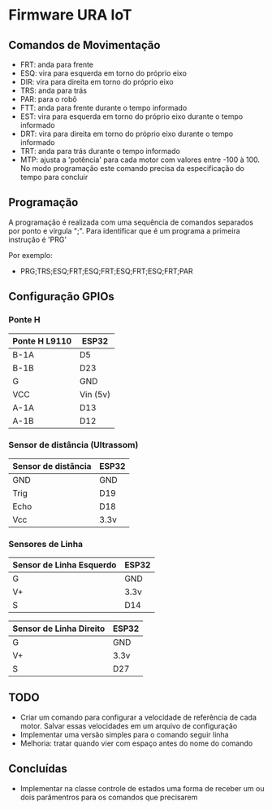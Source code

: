 # Firmware URA IoT

## Comandos de Movimentação 

* FRT: anda para frente 
* ESQ: vira para esquerda em torno do próprio eixo 
* DIR: vira para direita em torno do próprio eixo 
* TRS: anda para trás 
* PAR: para o robô 
* FTT: anda para frente durante o tempo informado  
* EST: vira para esquerda em torno do próprio eixo durante o tempo informado  
* DRT: vira para direita em torno do próprio eixo durante o tempo informado 
* TRT: anda para trás durante o tempo informado 
* MTP: ajusta a 'potência' para cada motor com valores entre -100 à 100. No modo programação este comando precisa da especificação do tempo para concluir 

## Programação 
A programação é realizada com uma sequência de comandos separados por ponto e vírgula ";". Para identificar que é um programa a primeira instrução é 'PRG' 

Por exemplo: 
* PRG;TRS;ESQ;FRT;ESQ;FRT;ESQ;FRT;ESQ;FRT;PAR


## Configuração GPIOs 

### Ponte H 

| Ponte H L9110  | ESP32 |
| --------------- | --------------- | 
| B-1A | D5 |
| B-1B | D23 |
| G  | GND  | 
| VCC | Vin (5v) | 
| A-1A | D13 | 
| A-1B | D12 | 

### Sensor de distância (Ultrassom) 

| Sensor de distância | ESP32 |
| --------------- | --------------- | 
| GND | GND  | 
| Trig  | D19 | 
| Echo  | D18 |
| Vcc | 3.3v | 

### Sensores de Linha 

| Sensor de Linha Esquerdo | ESP32 |
| --------------- | --------------- | 
| G  | GND  | 
| V+ | 3.3v | 
| S  | D14 | 


| Sensor de Linha Direito | ESP32 |
| --------------- | --------------- | 
| G  | GND  | 
| V+ | 3.3v | 
| S  | D27 | 

## TODO

* Criar um comando para configurar a velocidade de referência de cada motor. Salvar essas velocidades em um arquivo de configuração  
* Implementar uma versão simples para o comando seguir linha 
* Melhoria: tratar quando vier com espaço antes do nome do comando 

## Concluídas 
* Implementar na classe controle de estados uma forma de receber um ou dois parâmentros para os comandos que precisarem 
